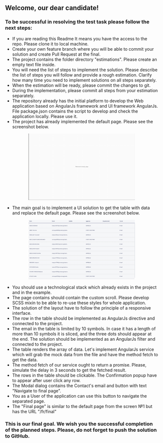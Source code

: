 ## Welcome, our dear candidate! 
    
### To be successful in resolving the test task please follow the next steps:
- If you are reading this Readme It means you have the access to the repo. Please clone it to local machine.
- Create your own feature branch where you will be able to commit your solution and create Pull Request at the final.
- The project contains the folder directory "estimations". Please create an empty text file inside.
- You will need the list of steps to implement the solution. 
Please describe the list of steps you will follow and provide a rough estimation.
 Clarify how many time you need to implement solutions on all steps separately.
- When the estimation will be ready, please commit the changes to git.
- During the implementation, please commit all steps from your estimation separately.
- The repository already has the initial platform to develop the Web application based on AngularJs framework and UI framework AngularJs. 
File package.json contains the script to develop and check the application locally. Please use it.
- The project has already implemented the default page. Please see the screenshot below.

<p align="center">
  <img src="./sources/empty.png" width="350" title="hover text" alt="">
</p>

- The main goal is to implement a UI solution to get the table with data and replace the default page.
Please see the screenshot below.

<p align="center">
  <img src="./sources/table.png" width="350" title="hover text" alt="">
</p>

- You should use a technological stack which already exists in the project and in the example.
- The page contains should contain the custom scroll. Please develop SCSS mixin to be able to re-use these styles for whole application.
- The solution of the layout have to follow the principle of a responsive interface.
- The row in the table should be implemented as AngularJs directive and connected to the project.
- The email in the table is limited by 10 symbols. In case it has a length of more than 10 symbols it is sliced, and the three dots should appear at the end. 
The solution should be implemented as an AngularJs filter and connected to the project.
- The table renders the array of data. Let's implement AngularJs service which will grab the mock data from the file and have the method fetch to get the data.
- The method fetch of our service ought to return a promise. Please, simulate the delay in 3 seconds to get the fetched result.
- The rows in the table should be clickable. The Confirmation popup have to appear after user click any row.
- The Modal dialog contains the Contact's email and button with text "Navigate to final page".
- You as a User of the application can use this button to navigate the separated page.
- The "Final page" is similar to the default page from the screen №1 but has the URL "/fr/final"

### This is our final goal. We wish you the successful completion of the planned steps. Please, do not forget to push the solution to GitHub. 


